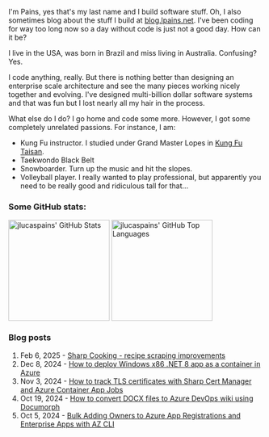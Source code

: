 I'm Pains, yes that's my last name and I build software stuff. Oh, I also sometimes blog about the stuff I build at [blog.lpains.net](https://blog.lpains.net). I've been coding for way too long now so a day without code is just not a good day. How can it be?

I live in the USA, was born in Brazil and miss living in Australia. Confusing? Yes.

I code anything, really. But there is nothing better than designing an enterprise scale architecture and see the many pieces working nicely together and evolving. I've designed multi-billion dollar software systems and that was fun but I lost nearly all my hair in the process.

What else do I do? I go home and code some more. However, I got some completely unrelated passions. For instance, I am:

  * Kung Fu instructor. I studied under Grand Master Lopes in [Kung Fu Taisan](http://kungfutaisan.com.br/).
  * Taekwondo Black Belt
  * Snowboarder. Turn up the music and hit the slopes. 
  * Volleyball player. I really wanted to play professional, but apparently you need to be really good and ridiculous tall for that...

### Some GitHub stats:
<div>
 <img height="200" align="center" src="https://github-readme-stats.vercel.app/api?username=jlucaspains&show_icons=true&theme=dark&count_private=true&rank_icon=github" alt="jlucaspains' GitHub Stats" />
 <img height="200" align="center" src="https://github-readme-stats.vercel.app/api/top-langs/?username=jlucaspains&theme=dark&layout=compact" 
   alt="jlucaspains' GitHub Top Languages" />
</div>

### Blog posts
<!-- BLOG-POST-LIST:START -->
1. Feb 6, 2025 - [Sharp Cooking - recipe scraping improvements](https://blog.lpains.net/posts/2025-02-06-sharp-cooking-share-improvements/)
1. Dec 8, 2024 - [How to deploy Windows x86 .NET 8 app as a container in Azure](https://blog.lpains.net/posts/2024-12-08-net8-win-x86-in-container/)
1. Nov 3, 2024 - [How to track TLS certificates with Sharp Cert Manager and Azure Container App Jobs](https://blog.lpains.net/posts/2024-11-03-tracking-tls-certificates-with-sharp-cert-manager/)
1. Oct 19, 2024 - [How to convert DOCX files to Azure DevOps wiki using Documorph](https://blog.lpains.net/posts/2024-10-19-converting-docx-to-markdown/)
1. Oct 5, 2024 - [Bulk Adding Owners to Azure App Registrations and Enterprise Apps with AZ CLI](https://blog.lpains.net/posts/2024-10-05-adding-owners-azure-apps/)<!-- BLOG-POST-LIST:END -->
